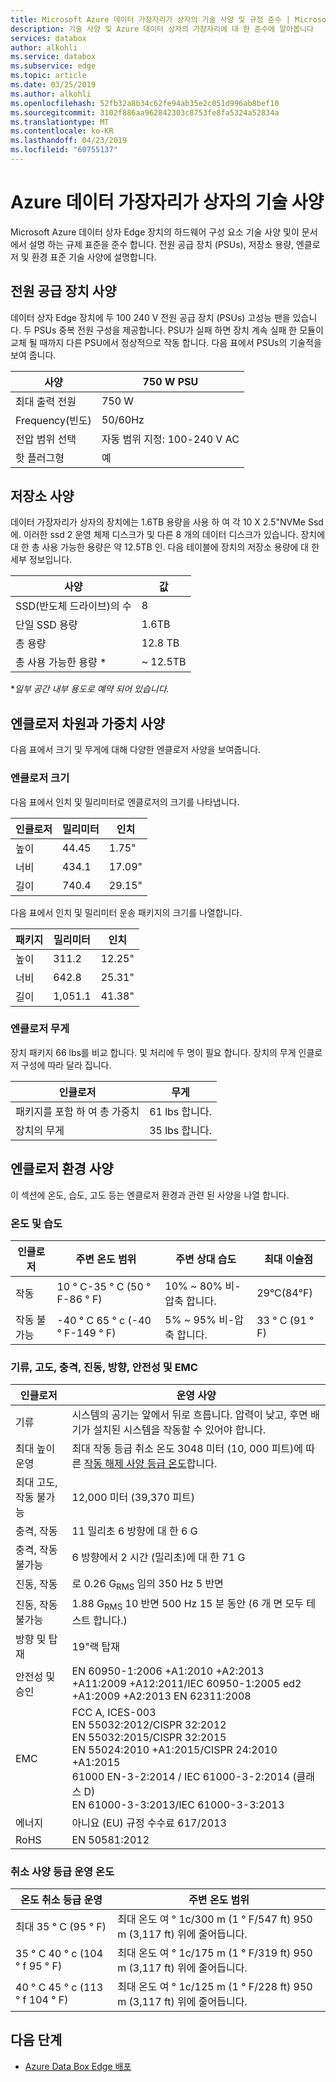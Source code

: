 ```yaml
---
title: Microsoft Azure 데이터 가장자리가 상자의 기술 사양 및 규정 준수 | Microsoft Docs
description: 기술 사양 및 Azure 데이터 상자의 가장자리에 대 한 준수에 알아봅니다
services: databox
author: alkohli
ms.service: databox
ms.subservice: edge
ms.topic: article
ms.date: 03/25/2019
ms.author: alkohli
ms.openlocfilehash: 52fb32a8b34c62fe94ab35e2c051d996ab8bef10
ms.sourcegitcommit: 3102f886aa962842303c8753fe8fa5324a52834a
ms.translationtype: MT
ms.contentlocale: ko-KR
ms.lasthandoff: 04/23/2019
ms.locfileid: "60755137"
---
```

# <a name="azure-data-box-edge-technical-specifications"></a>Azure 데이터 가장자리가 상자의 기술 사양

Microsoft Azure 데이터 상자 Edge 장치의 하드웨어 구성 요소 기술 사양 및이 문서에서 설명 하는 규제 표준을 준수 합니다. 전원 공급 장치 (PSUs), 저장소 용량, 엔클로저 및 환경 표준 기술 사양에 설명합니다. 

## <a name="power-supply-unit-specifications"></a>전원 공급 장치 사양

데이터 상자 Edge 장치에 두 100 240 V 전원 공급 장치 (PSUs) 고성능 팬을 있습니다. 두 PSUs 중복 전원 구성을 제공합니다. PSU가 실패 하면 장치 계속 실패 한 모듈이 교체 될 때까지 다른 PSU에서 정상적으로 작동 합니다. 다음 표에서 PSUs의 기술적을 보여 줍니다.

| 사양           | 750 W PSU                  |
|-------------------------|----------------------------|
| 최대 출력 전원    | 750 W                     |
| Frequency(빈도)               | 50/60Hz                   |
| 전압 범위 선택 | 자동 범위 지정: 100-240 V AC |
| 핫 플러그형           | 예                        |

<!--## Power consumption statistics

The following table lists the typical power consumption data (actual values may vary from the published) for the Data Box Edge device.-->

## <a name="storage-specifications"></a>저장소 사양

데이터 가장자리가 상자의 장치에는 1.6TB 용량을 사용 하 여 각 10 X 2.5"NVMe Ssd에. 이러한 ssd 2 운영 체제 디스크가 및 다른 8 개의 데이터 디스크가 있습니다. 장치에 대 한 총 사용 가능한 용량은 약 12.5TB 인. 다음 테이블에 장치의 저장소 용량에 대 한 세부 정보입니다.

|     사양                          |     값             |
|--------------------------------------------|-----------------------|
|    SSD(반도체 드라이브)의 수     |    8                  |
|    단일 SSD 용량                     |    1.6TB             |
|    총 용량                          |    12.8 TB            |
|    총 사용 가능한 용량 *                  |    ~ 12.5TB            |

**일부 공간 내부 용도로 예약 되어 있습니다.*

## <a name="enclosure-dimensions-and-weight-specifications"></a>엔클로저 차원과 가중치 사양

다음 표에서 크기 및 무게에 대해 다양한 엔클로저 사양을 보여줍니다.

### <a name="enclosure-dimensions"></a>엔클로저 크기

다음 표에서 인치 및 밀리미터로 엔클로저의 크기를 나타냅니다.

|     인클로저     |     밀리미터     |     인치     |
|-------------------|---------------------|----------------|
|    높이         |    44.45            |    1.75"          |
|    너비          |    434.1           |    17.09"          |
|    길이          |    740.4           |    29.15"          |

다음 표에서 인치 및 밀리미터 운송 패키지의 크기를 나열합니다.

|     패키지     |     밀리미터     |     인치     |
|-------------------|---------------------|----------------|
|    높이         |    311.2            |    12.25"          |
|    너비          |    642.8          |    25.31"          |
|    길이          |   1,051.1          |    41.38"          |

### <a name="enclosure-weight"></a>엔클로저 무게

장치 패키지 66 lbs를 비교 합니다. 및 처리에 두 명이 필요 합니다. 장치의 무게 인클로저 구성에 따라 달라 집니다.

|     인클로저                                 |     무게          |
|-----------------------------------------------|---------------------|
|    패키지를 포함 하 여 총 가중치       |    61 lbs 합니다.          |
|    장치의 무게                       |    35 lbs 합니다.          |

## <a name="enclosure-environment-specifications"></a>엔클로저 환경 사양

이 섹션에 온도, 습도, 고도 등는 엔클로저 환경과 관련 된 사양을 나열 합니다.

### <a name="temperature-and-humidity"></a>온도 및 습도

|     인클로저         |     주변 온도 범위     |     주변 상대 습도     |     최대 이슬점     |
|-----------------------|--------------------------------------|--------------------------------------|---------------------------|
|    작동        |    10 ° C-35 ° C (50 ° F-86 ° F)         |    10% ~ 80% 비-압축 합니다.         |    29°C(84°F)            |
|    작동 불가능    |    -40 ° C 65 ° c (-40 ° F-149 ° F)     |    5% ~ 95% 비-압축 합니다.          |    33 ° C (91 ° F)            |

### <a name="airflow-altitude-shock-vibration-orientation-safety-and-emc"></a>기류, 고도, 충격, 진동, 방향, 안전성 및 EMC

|     인클로저                           |     운영 사양                                                                                                                                                                                         |
|-----------------------------------------|------------------------------------------------------------------------------------------------------------------------------------------------------------------------------------------------------------------------|
|    기류                              |    시스템의 공기는 앞에서 뒤로 흐릅니다. 압력이 낮고, 후면 배기가 설치된 시스템을 작동할 수 있어야 합니다. <!--Back pressure created by rack doors and obstacles should not exceed 5 pascals (0.5 mm water gauge).-->    |
|    최대 높이 운영        |    최대 작동 등급 취소 온도 3048 미터 (10, 000 피트)에 따른 [작동 해제 사양 등급 온도](#operating-temperature-de-rating-specifications)합니다.                                                                                |
|    최대 고도, 작동 불가능    |    12,000 미터 (39,370 피트)                                                                                                                                                                                         |
|    충격, 작동                   |    11 밀리초 6 방향에 대 한 6 G                                                                                                                                                                         |
|    충격, 작동 불가능               |    6 방향에서 2 시간 (밀리초)에 대 한 71 G                                                                                                                                                                           |
|    진동, 작동               |    로 0.26 G<sub>RMS</sub> 임의 350 Hz 5 반면                                                                                                                                                                                     |
|    진동, 작동 불가능           |    1.88 G<sub>RMS</sub> 10 반면 500 Hz 15 분 동안 (6 개 면 모두 테스트 합니다.)                                                                                                                                                  |
|    방향 및 탑재             |    19"랙 탑재                                                                                                                                                                                        |
|    안전성 및 승인                 |    EN 60950-1:2006 +A1:2010 +A2:2013 +A11:2009 +A12:2011/IEC 60950-1:2005 ed2 +A1:2009 +A2:2013 EN 62311:2008                                                                                                                                                                       |
|    EMC                                  |    FCC A, ICES-003 <br>EN 55032:2012/CISPR 32:2012  <br>EN 55032:2015/CISPR 32:2015  <br>EN 55024:2010 +A1:2015/CISPR 24:2010 +A1:2015  <br>61000 EN-3-2:2014 / IEC 61000-3-2:2014 (클래스 D)   <br>EN 61000-3-3:2013/IEC 61000-3-3:2013                                                                                                                                                                                         |
|    에너지             |    아니요 (EU) 규정 수수료 617/2013                                                                                                                                                                                        |
|    RoHS           |    EN 50581:2012                                                                                                                                                                                        |


### <a name="operating-temperature-de-rating-specifications"></a>취소 사양 등급 운영 온도

|     온도 취소 등급 운영     |     주변 온도 범위                                                         |
|--------------------------------------------|------------------------------------------------------------------------------------------|
|    최대 35 ° C (95 ° F)                       |    최대 온도 여 ° 1c/300 m (1 ° F/547 ft) 950 m (3,117 ft) 위에 줄어듭니다.    |
|    35 ° C 40 ° c (104 ° f 95 ° F)            |    최대 온도 여 ° 1c/175 m (1 ° F/319 ft) 950 m (3,117 ft) 위에 줄어듭니다.    |
|    40 ° C 45 ° c (113 ° f 104 ° F)           |    최대 온도 여 ° 1c/125 m (1 ° F/228 ft) 950 m (3,117 ft) 위에 줄어듭니다.    |


## <a name="next-steps"></a>다음 단계

- [Azure Data Box Edge 배포](data-box-edge-deploy-prep.md)
